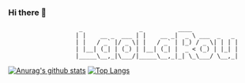 ### Hi there 👋                                            
	                    _                _          ____                
	                   | |    __ _  ___ | |    __ _|  _ \ ___  _   _    
	                   | |   / _` |/ _ \| |   / _` | |_) / _ \| | | |   
	                   | |__| (_| | (_) | |__| (_| |  _ < (_) | |_| |   
	                   |_____\__,_|\___/|_____\__,_|_| \_\___/ \__,_|   
	                                                                   
[![Anurag's github stats](https://github-readme-stats.vercel.app/api?username=laolarou726)](https://github.com/anuraghazra/github-readme-stats)
[![Top Langs](https://github-readme-stats.vercel.app/api/top-langs/?username=laolarou726)](https://github.com/anuraghazra/github-readme-stats)
